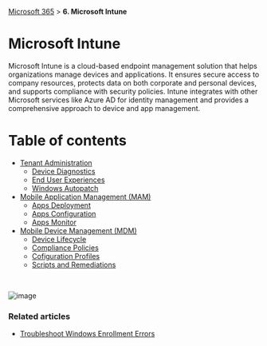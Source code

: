 [Microsoft 365](index.md#microsoft365) > **6. Microsoft Intune**

# Microsoft Intune
Microsoft Intune is a cloud-based endpoint management solution that helps organizations manage devices and applications. It ensures secure access to company resources, protects data on both corporate and personal devices, and supports compliance with security policies. Intune integrates with other Microsoft services like Azure AD for identity management and provides a comprehensive approach to device and app management.

# Table of contents
<!--ts-->
   * [Tenant Administration](m365-6-1-tenant-administration.md)
      * [Device Diagnostics](m365-6-1-tenant-administration.md#device-diagnostics)
      * [End User Experiences](m365-6-1-tenant-administration.md#end-user-experiences)
      * [Windows Autopatch](m365-6-1-tenant-administration.md#windows-autopatch)
   * [Mobile Application Management (MAM)](m365-6-2-mobile-application-management.md)
      * [Apps Deployment](m365-6-2-mobile-application-management.md#apps-deployment)
      * [Apps Configuration](m365-6-2-mobile-application-management.md#apps-configuration)
      * [Apps Monitor](m365-6-2-mobile-application-management.md#apps-monitor)
   * [Mobile Device Management (MDM)](m365-6-3-mobile-device-management.md)
     * [Device Lifecycle](m365-6-3-mobile-device-management.md#device-lifecycle)
     * [Compliance Policies](m365-6-3-mobile-device-management.md#compliance-policies)
     * [Cofiguration Profiles](m365-6-3-mobile-device-management.md#configuration-profiles)
     * [Scripts and Remediations](m365-6-3-mobile-device-management.md#scripts-and-remediations)
<!--te-->

<br/>

![image](https://github.com/user-attachments/assets/10db6832-75e4-4408-88b5-b1e8e48f1972)

### Related articles
   * [Troubleshoot Windows Enrollment Errors](https://docs.microsoft.com/en-us/troubleshoot/mem/intune/troubleshoot-windows-enrollment-errors)
